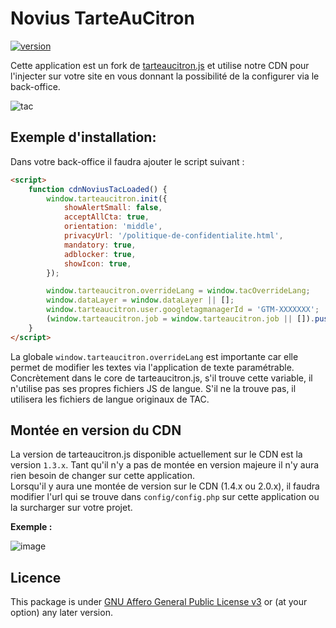 # Novius TarteAuCitron

[![version]][version]

Cette application est un fork de [tarteaucitron.js](https://github.com/AmauriC/tarteaucitron.js) et utilise notre CDN pour l'injecter sur votre site en vous donnant la possibilité de la configurer via le back-office.

![tac](/screenshot.png)

## Exemple d'installation:

Dans votre back-office il faudra ajouter le script suivant :

```html
<script>
    function cdnNoviusTacLoaded() {
        window.tarteaucitron.init({
            showAlertSmall: false,
            acceptAllCta: true,
            orientation: 'middle',
            privacyUrl: '/politique-de-confidentialite.html',
            mandatory: true,
            adblocker: true,
            showIcon: true,
        });

        window.tarteaucitron.overrideLang = window.tacOverrideLang;
        window.dataLayer = window.dataLayer || [];
        window.tarteaucitron.user.googletagmanagerId = 'GTM-XXXXXXX';
        (window.tarteaucitron.job = window.tarteaucitron.job || []).push('googletagmanager');
    }
</script>
```

La globale `window.tarteaucitron.overrideLang` est importante car elle permet de modifier les textes via l'application de texte paramétrable.  
Concrètement dans le core de tarteaucitron.js, s'il trouve cette variable, il n'utilise pas ses propres fichiers JS de langue. S'il ne la trouve pas, il utilisera les fichiers de langue originaux de TAC.

## Montée en version du CDN

La version de tarteaucitron.js disponible actuellement sur le CDN est la version `1.3.x`. Tant qu'il n'y a pas de montée en version majeure il n'y aura rien besoin de changer sur cette application.  
Lorsqu'il y aura une montée de version sur le CDN (1.4.x ou 2.0.x), il faudra modifier l'url qui se trouve dans `config/config.php` sur cette application ou la surcharger sur votre projet.  

**Exemple :**  

![image](https://user-images.githubusercontent.com/1554207/111596693-b9c9fd00-87cd-11eb-89bb-73680d781d58.png)

## Licence

This package is under [GNU Affero General Public License v3](http://www.gnu.org/licenses/agpl-3.0.html) or (at your option) any later version.

[version]: https://img.shields.io/badge/version-3.0.0-%23d85a94.svg
